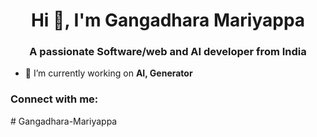 <h1 align="center">Hi 👋, I'm Gangadhara Mariyappa</h1>
<h3 align="center">A passionate Software/web and AI developer from India</h3>

- 🔭 I’m currently working on **AI, Generator**

<h3 align="left">Connect with me:</h3>
<p align="left">
</p>
# Gangadhara-Mariyappa
